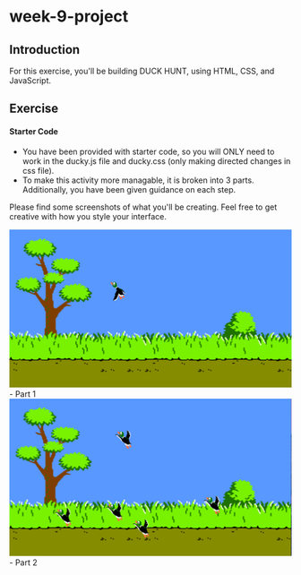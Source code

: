 # week-9-project

## Introduction

For this exercise, you'll be building DUCK HUNT, using HTML, CSS, and JavaScript.

## Exercise

#### Starter Code

- You have been provided with starter code, so you will ONLY need to work in the ducky.js file and ducky.css (only making directed changes in css file).
- To make this activity more managable, it is broken into 3 parts. Additionally, you have been given guidance on each step.

Please find some screenshots of what you'll be creating. Feel free to get creative with how you style your interface.

![Screen-shot](./images/duck-hunt-part-1.png) - Part 1
![Screen-shot](./images/duck-hunt-part-2.png) - Part 2